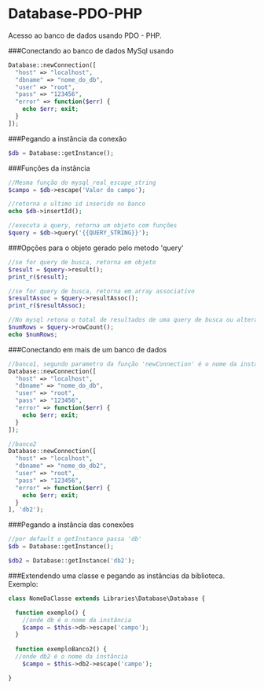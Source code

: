 # Database-PDO-PHP
Acesso ao banco de dados usando PDO - PHP.

###Conectando ao banco de dados MySql usando
```PHP
Database::newConnection([
  "host" => "localhost",
  "dbname" => "nome_do_db",
  "user" => "root",
  "pass" => "123456",
  "error" => function($err) {
    echo $err; exit;
  }
]);
```

###Pegando a instância da conexão

```PHP
$db = Database::getInstance();
```

###Funções da instância
```PHP
//Mesma função do mysql_real_escape_string
$campo = $db->escape('Valor do campo');
```
```PHP
//retorna o ultimo id inserido no banco
echo $db->insertId();
```
```PHP
//executa a query, retorna um objeto com funções
$query = $db->query('{{QUERY_STRING}}');
```
###Opções para o objeto gerado pelo metodo 'query'
```PHP
//se for query de busca, retorna em objeto
$result = $query->result();
print_r($result);
```
```PHP
//se for query de busca, retorna em array associativo
$resultAssoc = $query->resultAssoc();
print_r($resultAssoc);
```
```PHP
//No mysql retona o total de resultados de uma query de busca ou alteração/exclusão
$numRows = $query->rowCount();
echo $numRows;
```

###Conectando em mais de um banco de dados
```PHP
//banco1, segundo parametro da função 'newConnection' é o nome da instância, default: db
Database::newConnection([
  "host" => "localhost",
  "dbname" => "nome_do_db",
  "user" => "root",
  "pass" => "123456",
  "error" => function($err) {
    echo $err; exit;
  }
]);

//banco2
Database::newConnection([
  "host" => "localhost",
  "dbname" => "nome_do_db2",
  "user" => "root",
  "pass" => "123456",
  "error" => function($err) {
    echo $err; exit;
  }
], 'db2');
```
###Pegando a instância das conexões
```PHP
//por default o getInstance passa 'db'
$db = Database::getInstance();
```
```PHP
$db2 = Database::getInstance('db2');
```

###Extendendo uma classe e pegando as instâncias da biblioteca. Exemplo:
```PHP
class NomeDaClasse extends Libraries\Database\Database {

  function exemplo() {
    //onde db é o nome da instância
    $campo = $this->db->escape('campo');
  }
  
  function exemploBanco2() {
  //onde db2 é o nome da instância
    $campo = $this->db2->escape('campo');

}
```

